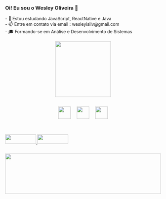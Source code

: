### Oi! Eu sou o Wesley Oliveira 👋
<div align="left">
- 🌱 Estou estudando JavaScript, ReactNative e Java
  <br>
- 📫 Entre em contato via email : wesleyisilv@gmail.com
  <br>
- 🎓 Formando-se em Análise e Desenvolvimento de Sistemas
  <br><br>
</div>

<div align="center">
  <img align="center" height="180em" src="https://github-readme-stats.vercel.app/api/top-langs/?username=Wesley-1618&layout=compact&theme=blue-green">
</div>

<p align="center"><br>
  <img height="40" width="40" src="https://cdn.jsdelivr.net/gh/devicons/devicon/icons/javascript/javascript-plain.svg"/>
  &nbsp;&nbsp;&nbsp;  <img height="40" width="40" src="https://cdn.jsdelivr.net/gh/devicons/devicon/icons/react/react-original.svg" />
  &nbsp;&nbsp;&nbsp;  <img height="40" width="40" src="https://cdn.jsdelivr.net/gh/devicons/devicon/icons/java/java-original.svg"/>
</p>

##

<div>
  <br>
  <a href="mailto:wesleyisilv@gmail.com">
    <img height="30" width="100" src="https://img.shields.io/badge/Gmail-D14836?style=for-the-badge&logo=gmail&logoColor=white"/>
  </a>
  <a href="https://www.linkedin.com/in/wesley-oliveira-b6aa3622a/">
    <img height="30" width="100" src="https://img.shields.io/badge/LinkedIn-0077B5?style=for-the-badge&logo=linkedin&logoColor=white"/>
  </a>
</div>

##
<div>
  <img height="130" width="100%" src="https://media4.giphy.com/media/sULKEgDMX8LcI/giphy.gif?cid=ecf05e47z98bo28gnmihkgvena3xhs0fcm1d1l9z2eqkubq3&rid=giphy.gif&ct=g">
</div>

